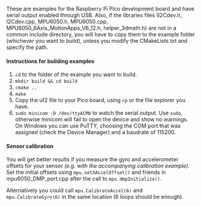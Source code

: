 These are examples for the Raspberry Pi Pico development board and have serial output enabled through USB.
Also, if the libraries files (I2Cdev.h, I2Cdev.cpp, MPU6050.h, MPU6050.cpp, MPU6050\_6Axis\_MotionApps\_V6\_12.h, helper\_3dmath.h) are not in a common include directory, you will have to copy them to the example folder (whichever you want to build), unless you modify the CMakeLists.txt and specify the path.

#### Instructions for building examples
1. ```cd``` to the folder of the example you want to build.
2. ```mkdir build && cd build```
3. ```cmake ..```
4. ```make```
5. Copy the uf2 file to your Pico board, using ```cp``` or the file explorer you have.
6. ```sudo minicom -D /dev/ttyACM0``` to watch the serial output. Use ```sudo```, otherwise minicom will fail to open the device and show no warnings. On Windows you can use PuTTY, choosing the COM port that was assigned (check the Device Manager) and a baudrate of 115200.

#### Sensor calibration
You will get better results if you measure the gyro and accelerometer offsets for your sensor *(e.g. with the accompanying calibration example)*. Set the initial offsets using `mpu.setXAccelOffset()` and friends in mpu6050_DMP_port.cpp after the call to `mpu.dmpInitialize()`.

Alternatively you could call `mpu.CalibrateAccel(6)` and `mpu.CalibrateGyro(6)` in the same location (6 loops should be enough).

